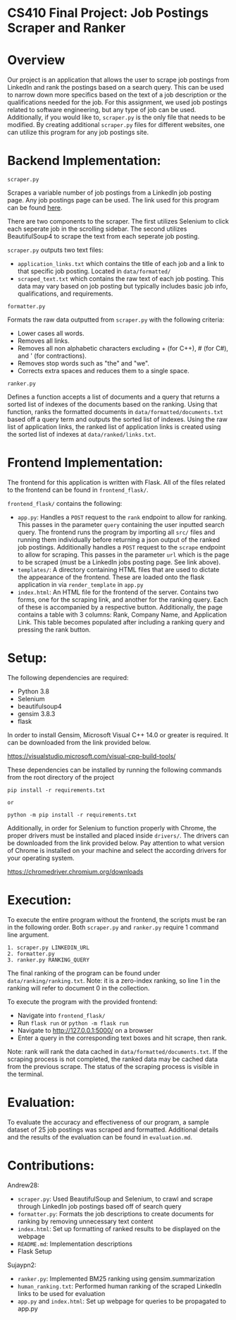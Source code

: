 # **CS410 Final Project: Job Postings Scraper and Ranker**

# Overview
Our project is an application that allows the user to scrape job postings from LinkedIn and rank the postings based on a search query. This can be used to narrow down more specifics based on the text of a job description or the qualifications needed for the job. For this assignment, we used job postings related to software engineering, but any type of job can be used. Additionally, if you would like to, `scraper.py` is the only file that needs to be modified. By creating additional `scraper.py` files for different websites, one can utilize this program for any job postings site. 


# Backend Implementation:
`scraper.py`

Scrapes a variable number of job postings from a LinkedIn job posting page. Any job postings page can be used. The link used for this program can be found [here](https://www.linkedin.com/jobs/search?keywords=software%20engineering&location=&geoId=&trk=homepage-jobseeker_jobs-search-bar_search-submit&position=1&pageNum=0). 

There are two components to the scraper. The first utilizes Selenium to click each seperate job in the scrolling sidebar. The second utilizes BeautifulSoup4 to scrape the text from each seperate job posting. 

`scraper.py` outputs two text files:
- `application_links.txt` which contains the title of each job and a link to that specific job posting. Located in `data/formatted/`
- `scraped_text.txt` which contains the raw text of each job posting. This data may vary based on job posting but typically includes basic job info, qualifications, and requirements.

`formatter.py`

Formats the raw data outputted from `scraper.py` with the following criteria:
- Lower cases all words.
- Removes all links.
- Removes all non alphabetic characters excluding + (for C++), # (for C#), and ' (for contractions).
- Removes stop words such as "the" and "we".
- Corrects extra spaces and reduces them to a single space.

`ranker.py`

Defines a function accepts a list of documents and a query that returns a sorted list of indexes of the documents based on the ranking. Using that function, ranks the formatted documents in `data/formatted/documents.txt` based off a query term and outputs the sorted list of indexes. Using the raw list of application links, the ranked list of application links is created using the sorted list of indexes at `data/ranked/links.txt`.

# Frontend Implementation:
The frontend for this application is written with Flask. All of the files related to the frontend can be found in `frontend_flask/`.

`frontend_flask/` contains the following:
- `app.py`: Handles a `POST` request to the `rank` endpoint to allow for ranking. This passes in the parameter `query` containing the user inputted search query. The frontend runs the program by importing all `src/` files and running them individually before returning a json output of the ranked job postings. Additionally handles a `POST` request to the `scrape` endpoint to allow for scraping. This passes in the parameter `url` which is the page to be scraped (must be a LinkedIn jobs posting page. See link above).
- `templates/`: A directory containing HTML files that are used to dictate the appearance of the frontend. These are loaded onto the flask application in via `render_template` in `app.py` 
- `index.html`: An HTML file for the frontend of the server. Contains two forms, one for the scraping link, and another for the ranking query. Each of these is accompanied by a respective button. Additionally, the page contains a table with 3 columns: Rank, Company Name, and Application Link. This table becomes populated after including a ranking query and pressing the rank button.

# Setup:
The following dependencies are required:
- Python 3.8
- Selenium
- beautifulsoup4
- gensim 3.8.3
- flask

In order to install Gensim, Microsoft Visual C++ 14.0 or greater is required. It can be downloaded from the link provided below.

https://visualstudio.microsoft.com/visual-cpp-build-tools/

These dependencies can be installed by running the following commands from the root directory of the project
```
pip install -r requirements.txt

or 

python -m pip install -r requirements.txt
```

Additionally, in order for Selenium to function properly with Chrome, the proper drivers must be installed and placed inside `drivers/`. The drivers can be downloaded from the link provided below. Pay attention to what version of Chrome is installed on your machine and select the according drivers for your operating system.  

https://chromedriver.chromium.org/downloads


# Execution:
To execute the entire program without the frontend, the scripts must be ran in the following order. Both `scraper.py` and `ranker.py` require 1 command line argument.

```
1. scraper.py LINKEDIN_URL
2. formatter.py
3. ranker.py RANKING_QUERY
```

The final ranking of the program can be found under `data/ranking/ranking.txt`. Note: it is a zero-index ranking, so line 1 in the ranking will refer to document 0 in the collection.

To execute the program with the provided frontend:
- Navigate into `frontend_flask/`
- Run `flask run` or `python -m flask run`
- Navigate to http://127.0.0.1:5000/ on a browser
- Enter a query in the corresponding text boxes and hit scrape, then rank.

Note: rank will rank the data cached in `data/formatted/documents.txt`. If the scraping process is not completed, the ranked data may be cached data from the previous scrape. The status of the scraping process is visible in the terminal. 

# Evaluation:
To evaluate the accuracy and effectiveness of our program, a sample dataset of 25 job postings was scraped and formatted. Additional details and the results of the evaluation can be found in `evaluation.md`.

# Contributions:
Andrew28:
- `scraper.py`: Used BeautifulSoup and Selenium, to crawl and scrape through LinkedIn job postings based off of search query
- `formatter.py`: Formats the job descriptions to create documents for ranking by removing unnecessary text content
- `index.html`: Set up formatting of ranked results to be displayed on the webpage
- `README.md`: Implementation descriptions
- Flask Setup

Sujaypn2:
- `ranker.py`: Implemented BM25 ranking using gensim.summarization
- `human_ranking.txt`: Performed human ranking of the scraped LinkedIn links to be used for evaluation
- `app.py` and `index.html`: Set up webpage for queries to be propagated to app.py

